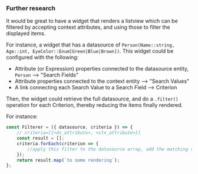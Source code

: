 ### Further research

It would be great to have a widget that renders a listview which can be filtered by accepting context attributes, and
using those to filter the displayed items.

For instance, a widget that has a datasource of `Person(Name::string, Age::int, EyeColor::Enum[Green|Blue|Brown])`. This
widget could be configured with the following:

-   Attribute (or Expression) properties connected to the datasource entity, `Person` --> "Search Fields"
-   Attribute properties connected to the context entity --> "Search Values"
-   A link connecting each Search Value to a Search Field --> Criterion

Then, the widget could retrieve the full datasource, and do a `.filter()` operation for each Criterion, thereby reducing
the items finally rendered.

For instance:

```js
const Filterer = ({ datasource, criteria }) => {
    // criteria=[{<ds_attribute>, <ctx_attribute>}]
    const result = [];
    criteria.forEach(criterion => {
        //apply this filter to the datasource array, add the matching records to `result`
    });
    return result.map(`to some rendering`);
};
```
